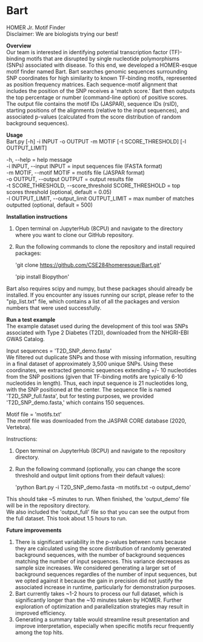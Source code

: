 # Bart
HOMER Jr. Motif Finder  
Disclaimer: We are biologists trying our best!

**Overview**  
Our team is interested in identifying potential transcription factor (TF)-binding motifs that are disrupted by single nucleotide polymorphisms (SNPs) associated with disease. To this end, we developed a HOMER-esque motif finder named Bart. Bart searches genomic sequences surrounding SNP coordinates for high similarity to known TF-binding motifs, represented as position frequency matrices. Each sequence-motif alignment that includes the position of the SNP receives a 'match score.' Bart then outputs the top percentage or number (command-line option) of positive scores. The output file contains the motif IDs (JASPAR), sequence IDs (rsID), starting positions of the alignments (relative to the input sequences), and associated p-values (calculated from the score distribution of random background sequences).

**Usage**  
Bart.py [-h] -i INPUT -o OUTPUT -m MOTIF [-t SCORE_THRESHOLD] [-l OUTPUT_LIMIT]

-h, --help = help message  
-i INPUT, --input INPUT = input sequences file (FASTA format)  
-m MOTIF, --motif MOTIF = motifs file (JASPAR format)  
-o OUTPUT, --output OUTPUT = output results file  
-t SCORE_THRESHOLD, --score_threshold SCORE_THRESHOLD = top scores threshold (optional, default = 0.05)  
-l OUTPUT_LIMIT, --output_limit OUTPUT_LIMIT = max number of matches outputted (optional, default = 500)

**Installation instructions**  
1.	Open terminal on JupyterHub (8CPU) and navigate to the directory where you want to clone our GitHub repository.
2.	Run the following commands to clone the repository and install required packages:

  	'git clone https://github.com/CSE284homeresque/Bart.git'

  	'pip install Biopython'

Bart also requires scipy and numpy, but these packages should already be installed. If you encounter any issues running our script, please refer to the "pip_list.txt" file, which contains a list of all the packages and version numbers that were used successfully.

**Run a test example**   
The example dataset used during the development of this tool was SNPs associated with Type 2 Diabetes (T2D), downloaded from the NHGRI-EBI GWAS Catalog.   

Input sequences = 'T2D_SNP_demo.fasta'   
We filtered out duplicate SNPs and those with missing information, resulting in a final dataset of approximately 3,500 unique SNPs. Using these coordinates, we extracted genomic sequences extending +/- 10 nucleotides from the SNP positions (given that TF-binding motifs are typically 6-10 nucleotides in length). Thus, each input sequence is 21 nucleotides long, with the SNP positioned at the center. The sequence file is named 'T2D_SNP_full.fasta', but for testing purposes, we provided 'T2D_SNP_demo.fasta,' which contains 150 sequences.  

Motif file = 'motifs.txt'   
The motif file was downloaded from the JASPAR CORE database (2020, Vertebra).

Instructions:

1.	Open terminal on JupyterHub (8CPU) and navigate to the repository directory.
2.	Run the following command (optionally, you can change the score threshold and output limit options from their default values):

    'python Bart.py -i T2D_SNP_demo.fasta -m motifs.txt -o output_demo'

This should take ~5 minutes to run. When finished, the 'output_demo' file will be in the repository directory.   
We also included the 'output_full' file so that you can see the output from the full dataset. This took about 1.5 hours to run.

**Future improvements**   
1. There is significant variability in the p-values between runs because they are calculated using the score distribution of randomly generated background sequences, with the number of background sequences matching the number of input sequences. This variance decreases as sample size increases. We considered generating a larger set of background sequences regardles of the number of input sequences, but we opted against it because the gain in precision did not justify the associated increase in runtime, particularly for demonstration purposes.
2. Bart currently takes ~1-2 hours to process our full dataset, which is significantly longer than the ~10 minutes taken by HOMER. Further exploration of optimization and parallelization strategies may result in improved efficiency.
3. Generating a summary table would streamline result presentation and improve interpretation, especially when specific motifs recur frequently among the top hits.
